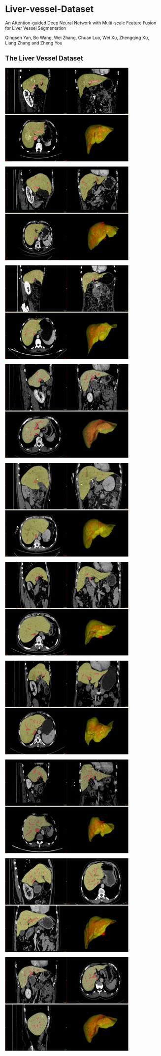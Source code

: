 # Liver-vessel-Dataset
An Attention-guided Deep Neural Network with Multi-scale Feature Fusion for Liver Vessel Segmentation

Qingsen Yan, Bo Wang, Wei Zhang, Chuan Luo, Wei Xu, Zhengqing Xu, Liang Zhang and Zheng You

## The Liver Vessel Dataset
<img src="./doc_images/01-1.png" width = 200 height =150 /><img src="./doc_images/01-2.png" width = 200 height =150 /><img src="./doc_images/01-3.png" width = 200 height =150 /><img src="./doc_images/01.png" width = 200 height =150/>

<img src="./doc_images/02-1.png" width = 200 height =150 /><img src="./doc_images/02-2.png" width = 200 height =150 /><img src="./doc_images/02-3.png" width = 200 height =150 /><img src="./doc_images/02.png" width = 200 height =150/>


<img src="./doc_images/03-1.png" width = 200 height =150 /><img src="./doc_images/03-2.png" width = 200 height =150 /><img src="./doc_images/03-3.png" width = 200 height =150 /><img src="./doc_images/03.png" width = 200 height =150/>

<img src="./doc_images/04-1.png" width = 200 height =150 /><img src="./doc_images/04-2.png" width = 200 height =150 /><img src="./doc_images/04-3.png" width = 200 height =150 /><img src="./doc_images/04.png" width = 200 height =150/>

<img src="./doc_images/05-1.png" width = 200 height =150 /><img src="./doc_images/05-2.png" width = 200 height =150 /><img src="./doc_images/05-3.png" width = 200 height =150 /><img src="./doc_images/05.png" width = 200 height =150/>

<img src="./doc_images/06-1.png" width = 200 height =150 /><img src="./doc_images/06-2.png" width = 200 height =150 /><img src="./doc_images/06-3.png" width = 200 height =150 /><img src="./doc_images/06.png" width = 200 height =150/>


<img src="./doc_images/07-1.png" width = 200 height =150 /><img src="./doc_images/07-2.png" width = 200 height =150 /><img src="./doc_images/07-3.png" width = 200 height =150 /><img src="./doc_images/07.png" width = 200 height =150/>


<img src="./doc_images/08-1.png" width = 200 height =150 /><img src="./doc_images/08-2.png" width = 200 height =150 /><img src="./doc_images/08-3.png" width = 200 height =150 /><img src="./doc_images/08.png" width = 200 height =150/>

<img src="./doc_images/09-1.png" width = 200 height =150 /><img src="./doc_images/09-2.png" width = 200 height =150 /><img src="./doc_images/09-3.png" width = 200 height =150 /><img src="./doc_images/09.png" width = 200 height =150/>

<img src="./doc_images/10-1.png" width = 200 height =150 /><img src="./doc_images/10-2.png" width = 200 height =150 /><img src="./doc_images/10-3.png" width = 200 height =150 /><img src="./doc_images/10.png" width = 200 height =150/>